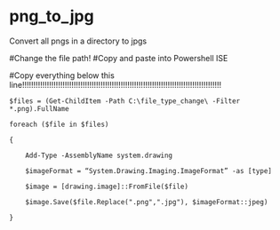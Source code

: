 # png_to_jpg
Convert all pngs in a directory to jpgs

#Change the file path!
#Copy and paste into Powershell ISE

#Copy everything below this line!!!!!!!!!!!!!!!!!!!!!!!!!!!!!!!!!!!!!!!!!!!!!!!!!!!!!!!!!!!!!!!!!!!!!!!!!!!!!!!!!!!!!!!!!

    $files = (Get-ChildItem -Path C:\file_type_change\ -Filter *.png).FullName

    foreach ($file in $files)

    {

        Add-Type -AssemblyName system.drawing

        $imageFormat = “System.Drawing.Imaging.ImageFormat” -as [type]

        $image = [drawing.image]::FromFile($file)

        $image.Save($file.Replace(".png",".jpg"), $imageFormat::jpeg)

    }
